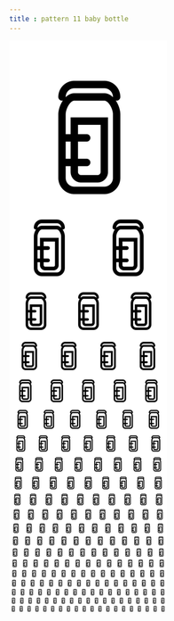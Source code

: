 ```yaml
---
title : pattern 11 baby bottle
---
```

![pattern11_baby76_150.png](../img/pattern11_baby76_150.png)
